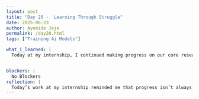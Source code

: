 ```yaml
---
layout: post
title: "Day 20 -  Learning Through Struggle"
date: 2025-06-23
author: Ayomide Jeje
permalink: /day20.html
tags: ["Training Ai Models"]

what_i_learned: |
  Today at my internship, I continued making progress on our core research project, which focuses on applying deep learning to ECG signal analysis for cardiovascular disease detection. The majority of my day was spent training and analyzing the performance of our 1D CNN model. I ran multiple epochs and monitored key evaluation metrics such as AUC, precision, and recall. Although the model's initial results showed moderate improvement, especially in training AUC, the validation metrics still indicate room for optimization. One challenge I faced was the precision and recall values dropping to zero on the validation set during the first epoch, despite a non-zero AUC. This sparked a useful internal discussion on class imbalance and potential overfitting, pushing me to consider implementing stratified sampling or class weighting in future runs. In addition to model training, I spent time reviewing visualizations of training curves. I also reflected on what steps we need to take to get the model’s validation AUC to a stronger level (ideally over 90%). This included planning potential hyperparameter tuning, evaluating data preprocessing choices, and considering alternative architectures or ensemble methods. Overall, today was a solid step in our long-term goal of building a robust hybrid multimodal system. I left the lab feeling more confident in my grasp of model performance metrics and more motivated to push for stronger results in the next few training sessions.


blockers: |
  No Blockers
reflection: |
  Today’s work at my internship reminded me that progress isn’t always linear, especially in machine learning. I spent most of the day working on training our 1D CNN model for ECG signal classification. Initially, I was optimistic about the setup, but as the epochs ran, I quickly saw that while the training AUC was improving, the validation precision and recall stayed at zero for the early epochs. That felt a bit discouraging, but it also made me curious. I started thinking more critically about why the model might be failing to generalize. Could it be class imbalance? Overfitting? Issues in the data split? I realized that even though the metrics weren’t ideal, this was an opportunity to learn. I jotted down some ideas for next steps: adjusting the class weights, trying different sampling strategies, and maybe even restructuring the model architecture. I also looked at some of the training graphs and compared them to ideal examples online. It helped me visualize what a well-performing model should look like. Seeing the gap between where we are and where we want to be helped me reframe today’s challenges as part of the journey, not setbacks. All in all, today was more about learning through struggle than celebrating results. But I’m walking away with a better understanding of how to interpret model metrics, how to troubleshoot early-stage performance issues, and how to stay calm when things don’t work perfectly the first time.
---
```


